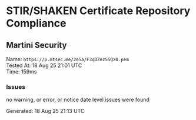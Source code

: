 # STIR/SHAKEN Certificate Repository Compliance

## Martini Security

Name: `https://p.mtsec.me/2e5a/F3qDZez55Qz0.pem`\
Tested At: 18 Aug 25 21:01 UTC\
Time: 159ms

### Issues

no warning, or error, or notice date level issues were found

Generated: 18 Aug 25 21:13 UTC
